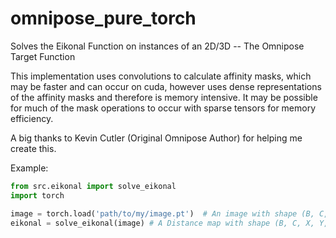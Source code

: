# omnipose_pure_torch
Solves the Eikonal Function on instances of an 2D/3D -- The Omnipose Target Function

This implementation uses convolutions to calculate affinity masks, which may be faster and
can occur on cuda, however uses dense representations of the affinity masks and therefore is 
memory intensive. It may be possible for much of the mask operations to occur with sparse tensors
for memory efficiency. 

A big thanks to Kevin Cutler (Original Omnipose Author) for helping me create this. 

Example:
```python
from src.eikonal import solve_eikonal
import torch

image = torch.load('path/to/my/image.pt')  # An image with shape (B, C, X, Y, Z)
eikonal = solve_eikonal(image) # A Distance map with shape (B, C, X, Y, Z)
```